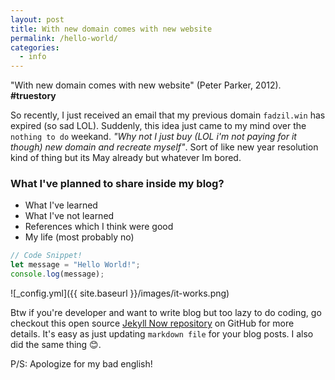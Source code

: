 ```yaml
---
layout: post
title: With new domain comes with new website
permalink: /hello-world/
categories:
  - info
---
```



"With new domain comes with new website" (Peter Parker, 2012). **#truestory**

So recently, I just received an email that my previous domain `fadzil.win` has expired (so sad LOL). Suddenly, this idea just came to my mind over the `nothing to do` weekand. _"Why not I just buy (LOL i'm not paying for it though) new domain and recreate myself"_. Sort of like new year resolution kind of thing but its May already but whatever Im bored.


### What I've planned to share inside my blog?
* What I've learned
* What I've not learned
* References which I think were good
* My life (most probably no)


```js
// Code Snippet!
let message = "Hello World!";
console.log(message);
```

![_config.yml]({{ site.baseurl }}/images/it-works.png)

Btw if you're developer and want to write blog but too lazy to do coding, go checkout this open source [Jekyll Now repository](https://github.com/barryclark/jekyll-now) on GitHub for more details. It's easy as just updating `markdown file` for your blog posts. I also did the same thing 😊.

P/S: Apologize for my bad english!